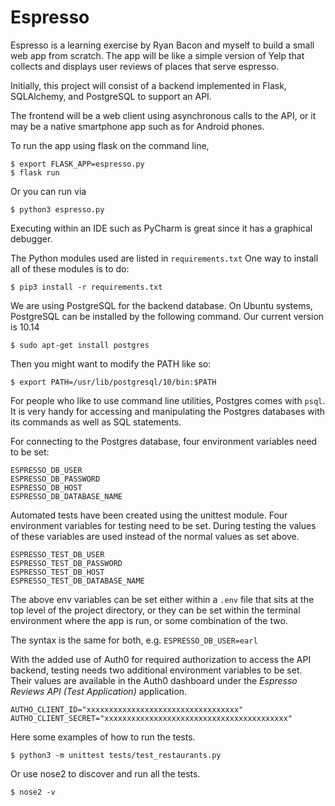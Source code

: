 # Espresso

Espresso is a learning exercise by Ryan Bacon and myself to build
a small web app from scratch. The app will be like a simple version
of Yelp that collects and displays user reviews of places that serve espresso.

Initially, this project will consist of a backend implemented in Flask,
SQLAlchemy, and PostgreSQL to support an API. 

The frontend will be a web client using asynchronous calls to the API,
or it may be a native smartphone app such as for Android phones.

To run the app using flask on the command line,

`$ export FLASK_APP=espresso.py`  
`$ flask run`

Or you can run via

`$ python3 espresso.py`

Executing within an IDE such as PyCharm is great since it has a
graphical debugger.

The Python modules used are listed in `requirements.txt`
One way to install all of these modules is to do:

`$ pip3 install -r requirements.txt`

We are using PostgreSQL for the backend database. On Ubuntu systems,
PostgreSQL can be installed by the following command. Our current
version is 10.14

`$ sudo apt-get install postgres`

Then you might want to modify the PATH like so:

`$ export PATH=/usr/lib/postgresql/10/bin:$PATH`

For people who like to use command line utilities, Postgres comes
with `psql`. It is very handy for accessing and manipulating
the Postgres databases with its commands as well as
SQL statements.

For connecting to the Postgres database, four environment variables need
to be set:

`ESPRESSO_DB_USER`  
`ESPRESSO_DB_PASSWORD`  
`ESPRESSO_DB_HOST`  
`ESPRESSO_DB_DATABASE_NAME`

Automated tests have been created using the unittest module. Four environment
variables for testing need to be set. During testing the values of these
variables are used instead of the normal values as set above.

`ESPRESSO_TEST_DB_USER`  
`ESPRESSO_TEST_DB_PASSWORD`  
`ESPRESSO_TEST_DB_HOST`  
`ESPRESSO_TEST_DB_DATABASE_NAME`

The above env variables can be set either within a `.env` file that sits at the
top level of the project directory, or they can be set within the terminal
environment where the app is run, or some combination of the two.

The syntax is the same for both, e.g.
`ESPRESSO_DB_USER=earl`

With the added use of Auth0 for required authorization to access the API backend,
testing needs two additional environment variables to be set. Their values are
available in the Auth0 dashboard under the _Espresso Reviews API (Test Application)_
application.

`AUTHO_CLIENT_ID="xxxxxxxxxxxxxxxxxxxxxxxxxxxxxxxxxx"`
`AUTHO_CLIENT_SECRET="xxxxxxxxxxxxxxxxxxxxxxxxxxxxxxxxxxxxxxxxx"`

Here some examples of how to run the tests.

`$ python3 -m unittest tests/test_restaurants.py`

Or use nose2 to discover and run all the tests.

`$ nose2 -v`
